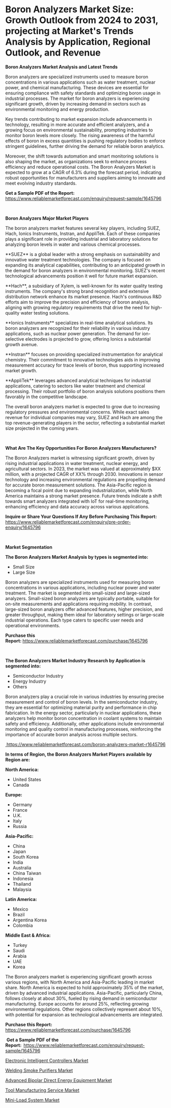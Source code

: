 <p><h1>Boron Analyzers Market Size: Growth Outlook from 2024 to 2031, projecting at Market's Trends Analysis by Application, Regional Outlook, and Revenue</h1></p><p><strong>Boron Analyzers Market Analysis and Latest Trends</strong></p>
<p><p>Boron analyzers are specialized instruments used to measure boron concentrations in various applications such as water treatment, nuclear power, and chemical manufacturing. These devices are essential for ensuring compliance with safety standards and optimizing boron usage in industrial processes. The market for boron analyzers is experiencing significant growth, driven by increasing demand in sectors such as environmental monitoring and energy production. </p><p>Key trends contributing to market expansion include advancements in technology, resulting in more accurate and efficient analyzers, and a growing focus on environmental sustainability, prompting industries to monitor boron levels more closely. The rising awareness of the harmful effects of boron in excess quantities is pushing regulatory bodies to enforce stringent guidelines, further driving the demand for reliable boron analytics. </p><p>Moreover, the shift towards automation and smart monitoring solutions is also shaping the market, as organizations seek to enhance process efficiency and reduce operational costs. The Boron Analyzers Market is expected to grow at a CAGR of 6.3% during the forecast period, indicating robust opportunities for manufacturers and suppliers aiming to innovate and meet evolving industry standards.</p></p>
<p><strong>Get a Sample PDF of the Report:&nbsp;</strong> <a href="https://www.reliablemarketforecast.com/enquiry/request-sample/1645796?utm_campaign=1134&utm_medium=2&utm_source=Github&utm_content=ia&utm_term=27102024&utm_id=boron-analyzers">https://www.reliablemarketforecast.com/enquiry/request-sample/1645796</a></p>
<p>&nbsp;</p>
<p><strong>Boron Analyzers Major Market Players</strong></p>
<p><p>The boron analyzers market features several key players, including SUEZ, Hach, Ionics Instruments, Instran, and AppliTek. Each of these companies plays a significant role in providing industrial and laboratory solutions for analyzing boron levels in water and various chemical processes.</p><p>**SUEZ** is a global leader with a strong emphasis on sustainability and innovative water treatment technologies. The company is focused on expanding its analytical capabilities, contributing to an anticipated growth in the demand for boron analyzers in environmental monitoring. SUEZ's recent technological advancements position it well for future market expansion.</p><p>**Hach**, a subsidiary of Xylem, is well-known for its water quality testing instruments. The company's strong brand recognition and extensive distribution network enhance its market presence. Hach's continuous R&D efforts aim to improve the precision and efficiency of boron analysis, aligning with growing regulatory requirements that drive the need for high-quality water testing solutions.</p><p>**Ionics Instruments** specializes in real-time analytical solutions. Its boron analyzers are recognized for their reliability in various industry applications, such as nuclear power generation. The demand for ion-selective electrodes is projected to grow, offering Ionics a substantial growth avenue.</p><p>**Instran** focuses on providing specialized instrumentation for analytical chemistry. Their commitment to innovative technologies aids in improving measurement accuracy for trace levels of boron, thus supporting increased market growth.</p><p>**AppliTek** leverages advanced analytical techniques for industrial applications, catering to sectors like water treatment and chemical processing. Their robust portfolio of boron analysis solutions positions them favorably in the competitive landscape.</p><p>The overall boron analyzers market is expected to grow due to increasing regulatory pressures and environmental concerns. While exact sales revenue for individual companies may vary, SUEZ and Hach are among the top revenue-generating players in the sector, reflecting a substantial market size projected in the coming years.</p></p>
<p>&nbsp;</p>
<p><strong>What Are The Key Opportunities For Boron Analyzers Manufacturers?</strong></p>
<p><p>The Boron Analyzers market is witnessing significant growth, driven by rising industrial applications in water treatment, nuclear energy, and agricultural sectors. In 2023, the market was valued at approximately $XX million, with a projected CAGR of XX% through 2030. Innovations in sensor technology and increasing environmental regulations are propelling demand for accurate boron measurement solutions. The Asia-Pacific region is becoming a focal point due to expanding industrialization, while North America maintains a strong market presence. Future trends indicate a shift towards smart analyzers integrated with IoT for real-time monitoring, enhancing efficiency and data accuracy across various applications.</p></p>
<p><strong>Inquire or Share Your Questions If Any Before Purchasing This Report:</strong> <a href="https://www.reliablemarketforecast.com/enquiry/pre-order-enquiry/1645796?utm_campaign=1134&utm_medium=2&utm_source=Github&utm_content=ia&utm_term=27102024&utm_id=boron-analyzers">https://www.reliablemarketforecast.com/enquiry/pre-order-enquiry/1645796</a></p>
<p>&nbsp;</p>
<p><strong>Market Segmentation</strong></p>
<p><strong>The Boron Analyzers Market Analysis by types is segmented into:</strong></p>
<p><ul><li>Small Size</li><li>Large Size</li></ul></p>
<p><p>Boron analyzers are specialized instruments used for measuring boron concentrations in various applications, including nuclear power and water treatment. The market is segmented into small-sized and large-sized analyzers. Small-sized boron analyzers are typically portable, suitable for on-site measurements and applications requiring mobility. In contrast, large-sized boron analyzers offer advanced features, higher precision, and greater throughput, making them ideal for laboratory settings or large-scale industrial operations. Each type caters to specific user needs and operational environments.</p></p>
<p><strong>Purchase this Report:&nbsp;</strong><a href="https://www.reliablemarketforecast.com/purchase/1645796?utm_campaign=1134&utm_medium=2&utm_source=Github&utm_content=ia&utm_term=27102024&utm_id=boron-analyzers">https://www.reliablemarketforecast.com/purchase/1645796</a></p>
<p>&nbsp;</p>
<p><strong>The Boron Analyzers Market Industry Research by Application is segmented into:</strong></p>
<p><ul><li>Semiconductor Industry</li><li>Energy Industry</li><li>Others</li></ul></p>
<p><p>Boron analyzers play a crucial role in various industries by ensuring precise measurement and control of boron levels. In the semiconductor industry, they are essential for optimizing material purity and performance in chip fabrication. In the energy sector, particularly in nuclear applications, these analyzers help monitor boron concentration in coolant systems to maintain safety and efficiency. Additionally, other applications include environmental monitoring and quality control in manufacturing processes, reinforcing the importance of accurate boron analysis across multiple sectors.</p></p>
<p><a href="https://www.reliablemarketforecast.com/boron-analyzers-market-r1645796?utm_campaign=1134&utm_medium=2&utm_source=Github&utm_content=ia&utm_term=27102024&utm_id=boron-analyzers">&nbsp;https://www.reliablemarketforecast.com/boron-analyzers-market-r1645796</a></p>
<p><strong>In terms of Region, the Boron Analyzers Market Players available by Region are:</strong></p>
<p>
    <p> <strong> North America: </strong>
        <ul>
            <li>United States</li>
            <li>Canada</li>
        </ul>
        </p> 
    <p> <strong> Europe: </strong>
        <ul>
            <li>Germany</li>
            <li>France</li>
            <li>U.K.</li>
            <li>Italy</li>
            <li>Russia</li>
        </ul>
        </p> 
    <p> <strong> Asia-Pacific: </strong>
        <ul>
            <li>China</li>
            <li>Japan</li>
            <li>South Korea</li>
            <li>India</li>
            <li>Australia</li>
            <li>China Taiwan</li>
            <li>Indonesia</li>
            <li>Thailand</li>
            <li>Malaysia</li>
        </ul>
        </p> 
    <p> <strong> Latin America: </strong>
        <ul>
            <li>Mexico</li>
            <li>Brazil</li>
            <li>Argentina Korea</li>
            <li>Colombia</li>
        </ul>
        </p> 
    <p> <strong> Middle East & Africa: </strong>
        <ul>
            <li>Turkey</li>
            <li>Saudi</li>
            <li>Arabia</li>
            <li>UAE</li>
            <li>Korea</li>
        </ul>
    </p>
    </p>
<p><p>The Boron analyzers market is experiencing significant growth across various regions, with North America and Asia-Pacific leading in market share. North America is expected to hold approximately 35% of the market, driven by advanced industrial applications. Asia-Pacific, particularly China, follows closely at about 30%, fueled by rising demand in semiconductor manufacturing. Europe accounts for around 25%, reflecting growing environmental regulations. Other regions collectively represent about 10%, with potential for expansion as technological advancements are integrated.</p></p>
<p><strong>Purchase this Report: </strong><a href="https://www.reliablemarketforecast.com/purchase/1645796?utm_campaign=1134&utm_medium=2&utm_source=Github&utm_content=ia&utm_term=27102024&utm_id=boron-analyzers">https://www.reliablemarketforecast.com/purchase/1645796</a></p>
<p>&nbsp;<strong>Get a Sample PDF of the Report:&nbsp;&nbsp;</strong><a href="https://www.reliablemarketforecast.com/enquiry/request-sample/1645796?utm_campaign=1134&utm_medium=2&utm_source=Github&utm_content=ia&utm_term=27102024&utm_id=boron-analyzers">https://www.reliablemarketforecast.com/enquiry/request-sample/1645796</a></p>
<p><strong></strong></p>
<p><p><a href="https://www.linkedin.com/pulse/electronic-intelligent-controllers-market-forecasts-trends-osjwc?trk=public_post_embed_feed-article-content&utm_campaign=1134&utm_medium=2&utm_source=Github&utm_content=ia&utm_term=27102024&utm_id=boron-analyzers">Electronic Intelligent Controllers Market</a></p><p><a href="https://issuu.com/reportprime-2/docs/welding-smoke-purifiers-market-size_b8f6609fb45bea?utm_campaign=1134&utm_medium=2&utm_source=Github&utm_content=ia&utm_term=27102024&utm_id=boron-analyzers">Welding Smoke Purifiers Market</a></p><p><a href="https://issuu.com/reportprime-2/docs/advanced-bipolar-direct-energy-equi_e771d799ad4163?utm_campaign=1134&utm_medium=2&utm_source=Github&utm_content=ia&utm_term=27102024&utm_id=boron-analyzers">Advanced Bipolar Direct Energy Equipment Market</a></p><p><a href="https://www.linkedin.com/pulse/tool-manufacturing-service-market-global-share-ranking-overall-accvc?trk=public_post_embed_feed-article-content&utm_campaign=1134&utm_medium=2&utm_source=Github&utm_content=ia&utm_term=27102024&utm_id=boron-analyzers">Tool Manufacturing Service Market</a></p><p><a href="https://github.com/janelbaub6/Market-Research-Report-List-1/blob/main/mini-load-system-market.md?utm_campaign=1134&utm_medium=2&utm_source=Github&utm_content=ia&utm_term=27102024&utm_id=boron-analyzers">Mini-Load System Market</a></p></p>